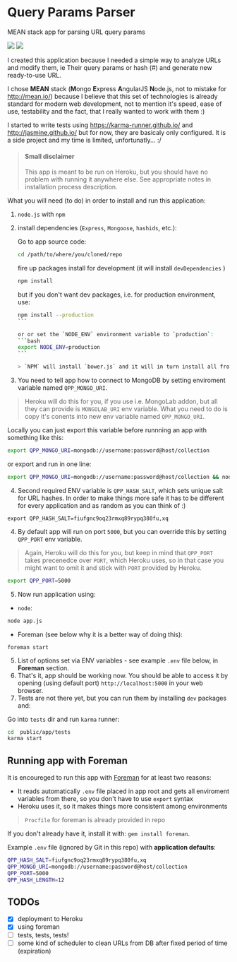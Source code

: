 # Query Params Parser
MEAN stack app for parsing URL query params

![](https://img.shields.io/badge/IE-not%20supported-red.svg)
![](http://i.imgur.com/3FGaMtj.png)

I created this application because I needed a simple way to analyze URLs and modify them, ie Their query params or hash (#) and generate new ready-to-use URL.

I chose **MEAN** stack (**M**ongo **E**xpress **A**ngularJS **N**ode.js, not to mistake for http://mean.io/) because I believe that this set of technologies is already standard for modern web development, not to mention it's speed, ease of use, testability and the fact, that I really wanted to work with them :)

I started to write tests using https://karma-runner.github.io/ and http://jasmine.github.io/ but for now, they are basicaly only configured. It is a side project and my time is limited, unfortunatly... :/

> #### Small disclaimer
> This app is meant to be run on Heroku, but you should have no problem with running it anywhere else. See appropriate notes in installation process description.

What you will need (to do) in order to install and run this application:

1. `node.js` with `npm`
2. install dependencies (`Express`, `Mongoose`, `hashids`, etc.):

    Go to app source code:
    ```bash
    cd /path/to/where/you/cloned/repo
    ````

    fire up packages install for development (it will install `devDependencies` )
    ````bash
    npm install
    ````

    but if you don't want dev packages, i.e. for production environment, use:
    ````bash
    npm install --production
    ```

    or or set the `NODE_ENV` environment variable to `production`:
    ```bash
    export NODE_ENV=production
    ```

    > `NPM` will install `bower.js` and it will in turn install all frontend JS and CSS dependencies app needs using `postinstall` hook in `scripts`.
3. You need to tell app how to connect to MongoDB by setting enviroment variable named `QPP_MONGO_URI`.

  > Heroku will do this for you, if you use i.e. MongoLab addon, but all they can provide is `MONGOLAB_URI` env variable. What you need to do is copy it's conents into new env variable named `QPP_MONGO_URI`.

  Locally you can just export this variable before runnning an app with something like this:

  ```bash
  export QPP_MONGO_URI=mongodb://username:password@host/collection
  ```

  or export and run in one line:

  ```bash
  export QPP_MONGO_URI=mongodb://username:password@host/collection && node app.js
  ```
4. Second required ENV variable is `QPP_HASH_SALT`, which sets unique salt for URL hashes. In order to make things more safe it has to be different for every application and as random as you can think of :)
  ```
  export QPP_HASH_SALT=fiufgnc9oq23rmxq89rypq380fu,xq
  ```
4. By default app will run on port `5000`, but you can override this by setting `QPP_PORT` env variable.
  > Again, Heroku will do this for you, but keep in mind that `QPP_PORT` takes precenedce over `PORT`, which Heroku uses, so in that case you might want to omit it and stick with `PORT` provided by Heroku.

  ```bash
  export QPP_PORT=5000
  ```
5. Now run application using:
  * `node`:
  ```bash
  node app.js
  ```
  * Foreman (see below why it is a better way of doing this):
  ```
  foreman start
  ```

5. List of options set via ENV variables - see example `.env` file below, in **Foreman** section.
5. That's it, app should be working now. You should be able to access it by opening (using default port) `http://localhost:5000` in your web browser.
6. Tests are not there yet, but you can run them by installing `dev` packages and:

  Go into `tests` dir and run `karma` runner:

  ```bash
  cd  public/app/tests
  karma start
  ```

## Running app with Foreman
It is encoureged to run this app with [Foreman](https://github.com/ddollar/foreman) for at least two reasons:
* It reads automatically `.env` file placed in app root and gets all enviroment variables from there, so you don't have to use `export` syntax
* Heroku uses it, so it makes things more consistent among environments

> `Procfile` for foreman is already provided in repo

If you don't already have it, install it with: `gem install foreman`.

Example `.env` file (ignored by Git in this repo) with **application defaults**:

```bash
QPP_HASH_SALT=fiufgnc9oq23rmxq89rypq380fu,xq
QPP_MONGO_URI=mongodb://username:password@host/collection
QPP_PORT=5000
QPP_HASH_LENGTH=12
```

## TODOs
- [x] deployment to Heroku
- [x] using foreman
- [ ] tests, tests, tests!
- [ ] some kind of scheduler to clean URLs from DB after fixed period of time (expiration)
